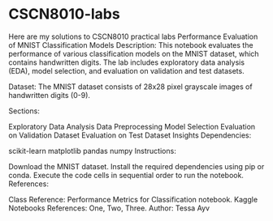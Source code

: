 # CSCN8010-labs
Here are my solutions to CSCN8010 practical labs
Performance Evaluation of MNIST Classification Models
Description:
This notebook evaluates the performance of various classification models on the MNIST dataset, which contains handwritten digits. The lab includes exploratory data analysis (EDA), model selection, and evaluation on validation and test datasets.

Dataset:
The MNIST dataset consists of 28x28 pixel grayscale images of handwritten digits (0-9).

Sections:

Exploratory Data Analysis
Data Preprocessing
Model Selection
Evaluation on Validation Dataset
Evaluation on Test Dataset
Insights
Dependencies:

scikit-learn
matplotlib
pandas
numpy
Instructions:

Download the MNIST dataset.
Install the required dependencies using pip or conda.
Execute the code cells in sequential order to run the notebook.
References:

Class Reference: Performance Metrics for Classification notebook.
Kaggle Notebooks References: One, Two, Three.
Author:
Tessa Ayv